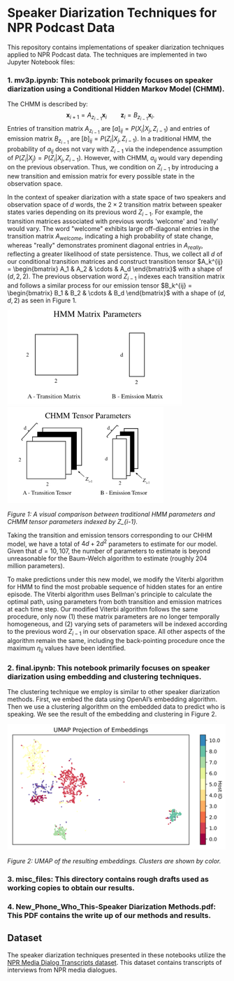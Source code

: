 


# Speaker Diarization Techniques for NPR Podcast Data

This repository contains implementations of speaker diarization techniques applied to NPR Podcast data. The techniques are implemented in two Jupyter Notebook files:

### 1. **mv3p.ipynb**: This notebook primarily focuses on speaker diarization using a Conditional Hidden Markov Model (CHMM).

The CHMM is described by:
$$\textbf{x}_{i+1} = A_{z_{i-1}} \textbf{x}_i \qquad \textbf{z}_{i} = B_{z_{i-1}} \textbf{x}_i. \qquad$$
Entries of transition matrix $A_{z_{i-1}}$ are $[a]_{ij} = P(X_i | X_j, Z_{i-1})$ and entries of emission matrix $B_{z_{i-1}}$ are $[b]_{ij} = P(Z_i | X_j, Z_{i-1})$. In a traditional HMM, the probability of $a_{ij}$ does not vary with $Z_{i-1}$ via the independence assumption of $P(Z_i | X_j) = P(Z_i | X_j, Z_{i-1})$. However, with CHMM, $a_{ij}$ would vary depending on the previous observation. Thus, we condition on $Z_{i-1}$ by introducing a new transition and emission matrix for every possible state in the observation space. 

In the context of speaker diarization with a state space of two speakers and observation space of $d$ words, the $2 \times 2$ transition matrix between speaker states varies depending on its previous word $Z_{i-1}$. For example, the transition matrices associated with previous words 'welcome' and 'really' would vary. The word "welcome" exhibits large off-diagonal entries in the transition matrix $A_{welcome}$, indicating a high probability of state change, whereas "really" demonstrates prominent diagonal entries in $A_{really}$, reflecting a greater likelihood of state persistence. Thus, we collect all $d$ of our conditional transition matrices and construct transition tensor $A_k^{ij} = \begin{bmatrix} A_1 & A_2 & \cdots & A_d \end{bmatrix}$ with a shape of $(d,2,2)$. The previous observation word $Z_{i-1}$ indexes each transition matrix and follows a similar process for our emission tensor $B_k^{ij} = \begin{bmatrix} B_1 & B_2 & \cdots & B_d \end{bmatrix}$ with a shape of $(d,d,2)$ as seen in Figure 1.

<p float="left">
  <img src="files_readme/HMM params.png" width="400" />
  <img src="files_readme/CHMM params.png" width="358" />
</p>

*Figure 1: A visual comparison between traditional HMM parameters and CHMM tensor parameters indexed by Z_{i-1}.*

Taking the transition and emission tensors corresponding to our CHHM model, we have a total of $4d + 2d^{2}$ parameters to estimate for our model. Given that $d = 10,107$, the number of parameters to estimate is beyond unreasonable for the Baum-Welch algorithm to estimate (roughly $204$ million parameters).

To make predictions under this new model, we modify the Viterbi algorithm for HMM to find the most probable sequence of hidden states for an entire episode. The Viterbi algorithm uses Bellman's principle to calculate the optimal path, using parameters from both transition and emission matrices at each time step. Our modified Viterbi algorithm follows the same procedure, only now (1) these matrix parameters are no longer temporally homogeneous, and (2) varying sets of parameters will be indexed according to the previous word $Z_{i-1}$ in our observation space. All other aspects of the algorithm remain the same, including the back-pointing procedure once the maximum $\eta_{ij}$ values have been identified.



### 2. **final.ipynb**: This notebook primarily focuses on speaker diarization using embedding and clustering techniques.

The clustering technique we employ is similar to other speaker diarization methods. First, we embed the data using OpenAI’s embedding algorithm. Then we use a clustering algorithm on the embedded data to predict who is speaking. We see the result of the embedding and clustering in Figure 2. 

<img src="files_readme/umap_embeddings.png" alt="UMAP Embeddings" width="500" />

*Figure 2: UMAP of the resulting embeddings. Clusters are shown by color.*

### 3. **misc_files**: This directory contains rough drafts used as working copies to obtain our results. 

### 4. **New_Phone_Who_This-Speaker Diarization Methods.pdf**: This PDF contains the write up of our methods and results. 



## Dataset

The speaker diarization techniques presented in these notebooks utilize the [NPR Media Dialog Transcripts dataset](https://www.kaggle.com/datasets/shuyangli94/interview-npr-media-dialog-transcripts). This dataset contains transcripts of interviews from NPR media dialogues.

